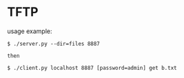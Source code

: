 # TFTP

usage example:

    $ ./server.py --dir=files 8887    
        
    then       
        
    $ ./client.py localhost 8887 [password=admin] get b.txt
